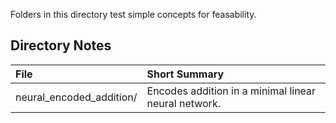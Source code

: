 Folders in this directory test simple concepts for feasability.

## Directory Notes

File | Short Summary 
:--- | :--- 
neural_encoded_addition/ | Encodes addition in a minimal linear neural network.
